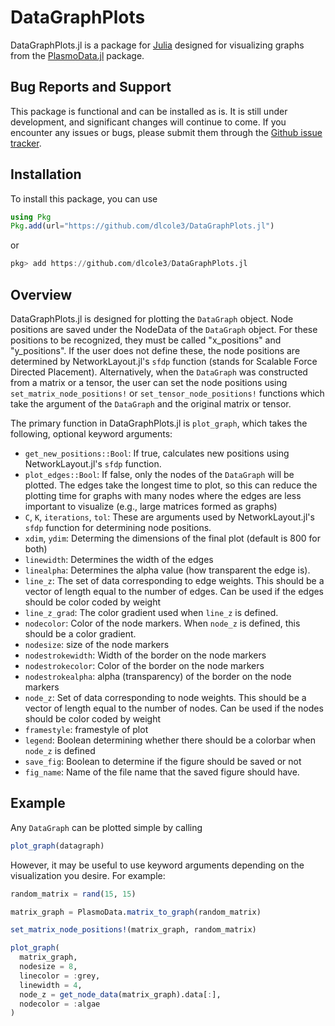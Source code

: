 # DataGraphPlots

DataGraphPlots.jl is a package for [Julia](https://julialang.org/) designed for visualizing graphs from the [PlasmoData.jl](https://github.com/zavalab/PlasmoData.jl) package. 

## Bug Reports and Support

This package is functional and can be installed as is. It is still under development, and significant changes will continue to come. If you encounter any issues or bugs, please submit them through the [Github issue tracker](https://github.com/dlcole3/DataGraphPlots.jl/issues). 

## Installation

To install this package, you can use 

```julia
using Pkg
Pkg.add(url="https://github.com/dlcole3/DataGraphPlots.jl")
```

or

```julia
pkg> add https://github.com/dlcole3/DataGraphPlots.jl
```

## Overview

DataGraphPlots.jl is designed for plotting the `DataGraph` object. Node positions are saved under the NodeData of the `DataGraph` object. For these positions to be recognized, they must be called "x_positions" and "y_positions". If the user does not define these, the node positions are determined by NetworkLayout.jl's `sfdp` function (stands for Scalable Force Directed Placement). Alternatively, when the `DataGraph` was constructed from a matrix or a tensor, the user can set the node positions using `set_matrix_node_positions!` or `set_tensor_node_positions!` functions which take the argument of the `DataGraph` and the original matrix or tensor. 

The primary function in DataGraphPlots.jl is `plot_graph`, which takes the following, optional keyword arguments:

 * `get_new_positions::Bool`: If true, calculates new positions using NetworkLayout.jl's `sfdp` function. 
 * `plot_edges::Bool`: If false, only the nodes of the `DataGraph` will be plotted. The edges take the longest time to plot, so this can reduce the plotting time for graphs with many nodes where the edges are less important to visualize (e.g., large matrices formed as graphs)
 * `C`, `K`, `iterations`, `tol`: These are arguments used by NetworkLayout.jl's `sfdp` function for determining node positions.
 * `xdim`, `ydim`: Determing the dimensions of the final plot (default is 800 for both)
 * `linewidth`: Determines the width of the edges
 * `linealpha`: Determines the alpha value (how transparent the edge is). 
 * `line_z`: The set of data corresponding to edge weights. This should be a vector of length equal to the number of edges. Can be used if the edges should be color coded by weight
 * `line_z_grad`: The color gradient used when `line_z` is defined.
 * `nodecolor`: Color of the node markers. When `node_z` is defined, this should be a color gradient.
 * `nodesize`: size of the node markers
 * `nodestrokewidth`: Width of the border on the node markers
 * `nodestrokecolor`: Color of the border on the node markers
 * `nodestrokealpha`: alpha (transparency) of the border on the node markers
 * `node_z`: Set of data corresponding to node weights. This should be a vector of length equal to the number of nodes. Can be used if the nodes should be color coded by weight
 * `framestyle`: framestyle of plot
 * `legend`: Boolean determining whether there should be a colorbar when `node_z` is defined
 * `save_fig`: Boolean to determine if the figure should be saved or not
 * `fig_name`: Name of the file name that the saved figure should have. 

 ## Example

 Any `DataGraph` can be plotted simple by calling 

 ```julia
plot_graph(datagraph)
 ```

 However, it may be useful to use keyword arguments depending on the visualization you desire. For example:

 ```julia
random_matrix = rand(15, 15)

matrix_graph = PlasmoData.matrix_to_graph(random_matrix)

set_matrix_node_positions!(matrix_graph, random_matrix)

plot_graph(
   matrix_graph, 
   nodesize = 8, 
   linecolor = :grey, 
   linewidth = 4, 
   node_z = get_node_data(matrix_graph).data[:],
   nodecolor = :algae
)
 ```
